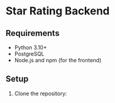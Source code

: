 # Star Rating Backend

## Requirements

- Python 3.10+
- PostgreSQL
- Node.js and npm (for the frontend)

## Setup

1. Clone the repository:
 
